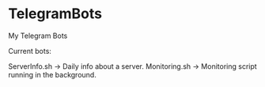 # TelegramBots
My Telegram Bots

Current bots:

ServerInfo.sh  -> Daily info about a server.
Monitoring.sh  -> Monitoring script running in the background.
